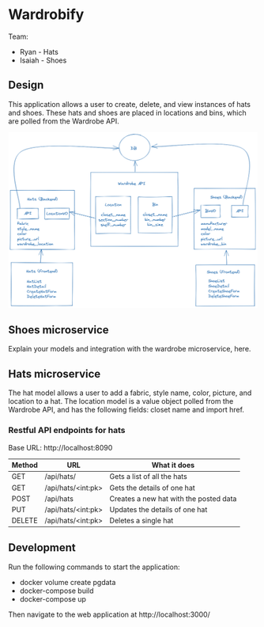 # Wardrobify

Team:

- Ryan - Hats
- Isaiah - Shoes

## Design

This application allows a user to create, delete, and view instances of hats and shoes. These hats and shoes are placed in locations and bins, which are polled from the Wardrobe API.

![alt text](./resources/hat-shoes-microservice-bc.png "bc diagram")

## Shoes microservice

Explain your models and integration with the wardrobe
microservice, here.

## Hats microservice

The hat model allows a user to add a fabric, style name, color, picture, and location to a hat.
The location model is a value object polled from the Wardrobe API, and has the following fields: closet name and import href.

### Restful API endpoints for hats

Base URL: http://localhost:8090

| Method | URL                 | What it does                           |
| ------ | ------------------- | -------------------------------------- |
| GET    | /api/hats/          | Gets a list of all the hats            |
| GET    | /api/hats/\<int:pk> | Gets the details of one hat            |
| POST   | /api/hats           | Creates a new hat with the posted data |
| PUT    | /api/hats/\<int:pk> | Updates the details of one hat         |
| DELETE | /api/hats/\<int:pk> | Deletes a single hat                   |

## Development

Run the following commands to start the application:

- docker volume create pgdata
- docker-compose build
- docker-compose up

Then navigate to the web application at http://localhost:3000/
